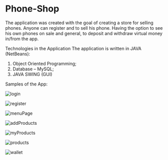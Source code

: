 # Phone-Shop
The application was created with the goal of creating a store
for selling phones. Anyone can register and
to sell his phone. Having the option to see his own
phones on sale and general, to deposit and withdraw virtual money
in/from the app.

Technologies in the Application
The application is written in JAVA (NetBeans):
1. Object Oriented Programming;
2. Database – MySQL;
3. JAVA SWING (GUI)

Samples of the App:

![login](https://github.com/nikola104/Phone-Shop/assets/94450955/d774e5a4-832e-4d5c-afd4-1372b6803f8a)

![register](https://github.com/nikola104/Phone-Shop/assets/94450955/d2ed474f-be54-4ac7-bf99-df65d44e8100)

![menuPage](https://github.com/nikola104/Phone-Shop/assets/94450955/bd62b57b-2110-407e-a184-ce0c31d4b4f1)

![addProducts](https://github.com/nikola104/Phone-Shop/assets/94450955/d4f6e47f-32bd-41ba-9978-a0c5a0de97a7)

![myProducts](https://github.com/nikola104/Phone-Shop/assets/94450955/253c0d4d-ca2d-4669-9af7-6499ee95d1d4)

![products](https://github.com/nikola104/Phone-Shop/assets/94450955/689288a3-5889-4341-8552-7f7638e3087f)

![wallet](https://github.com/nikola104/Phone-Shop/assets/94450955/9a3dea0e-d7ea-4cdd-8f86-160d54cbb38b)





